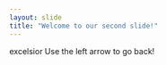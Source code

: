 ```yaml
---
layout: slide
title: "Welcome to our second slide!"
---
```

excelsior 
Use the left arrow to go back!
